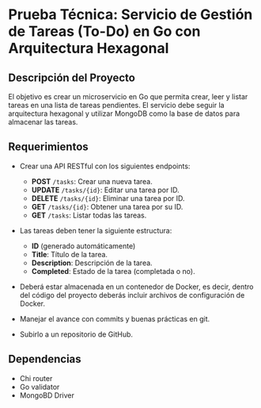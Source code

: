 # Prueba Técnica: Servicio de Gestión de Tareas (To-Do) en Go con Arquitectura Hexagonal

## Descripción del Proyecto

El objetivo es crear un microservicio en Go que permita crear, leer y listar tareas en una lista de tareas pendientes. El servicio debe seguir la arquitectura hexagonal y utilizar MongoDB como la base de datos para almacenar las tareas.

## Requerimientos

- Crear una API RESTful con los siguientes endpoints:
  - **POST** `/tasks`: Crear una nueva tarea.
  - **UPDATE** `/tasks/{id}`: Editar una tarea por ID.
  - **DELETE** `/tasks/{id}`: Eliminar una tarea por ID.
  - **GET** `/tasks/{id}`: Obtener una tarea por su ID.
  - **GET** `/tasks`: Listar todas las tareas.

- Las tareas deben tener la siguiente estructura:
  - **ID** (generado automáticamente)
  - **Title**: Título de la tarea.
  - **Description**: Descripción de la tarea.
  - **Completed**: Estado de la tarea (completada o no).

- Deberá estar almacenada en un contenedor de Docker, es decir, dentro del código del proyecto deberás incluir archivos de configuración de Docker.

- Manejar el avance con commits y buenas prácticas en git.

- Subirlo a un repositorio de GitHub.

## Dependencias
- Chi router
- Go validator
- MongoBD Driver

